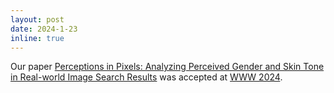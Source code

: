 ```yaml
---
layout: post
date: 2024-1-23
inline: true
---
```


Our paper [Perceptions in Pixels: Analyzing Perceived Gender and Skin Tone in Real-world Image Search Results](/assets/pdf/perceptions-in-pixels.pdf) was accepted at [WWW 2024](https://www2024.thewebconf.org/).